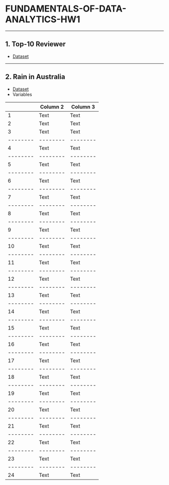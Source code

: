 # FUNDAMENTALS-OF-DATA-ANALYTICS-HW1
---
## 1. Top-10 Reviewer
* [Dataset](https://drive.google.com/file/d/1JUM5y1o4hYdZIioy2gN-I22a8673S6Pt/view?usp=sharing)
---
## 2. Rain in Australia
* [Dataset](https://www.kaggle.com/jsphyg/weather-dataset-rattle-package)
* Variables


|          | Column 2 | Column 3 |
| -------- | -------- | -------- |
|1     | Text     | Text     |
|2     | Text     | Text     |
|3     | Text     | Text     |
| -------- | -------- | -------- |
|4     | Text     | Text     |
| -------- | -------- | -------- |
|5     | Text     | Text     |
| -------- | -------- | -------- |
|6     | Text     | Text     |
| -------- | -------- | -------- |
|7     | Text     | Text     |
| -------- | -------- | -------- |
|8     | Text     | Text     |
| -------- | -------- | -------- |
|9     | Text     | Text     |
| -------- | -------- | -------- |
|10     | Text     | Text     |
| -------- | -------- | -------- |
|11     | Text     | Text     |
| -------- | -------- | -------- |
|12     | Text     | Text     |
| -------- | -------- | -------- |
|13     | Text     | Text     |
| -------- | -------- | -------- |
|14     | Text     | Text     |
| -------- | -------- | -------- |
|15     | Text     | Text     |
| -------- | -------- | -------- |
|16    | Text     | Text     |
| -------- | -------- | -------- |
|17     | Text     | Text     |
| -------- | -------- | -------- |
|18     | Text     | Text     |
| -------- | -------- | -------- |
|19     | Text     | Text     |
| -------- | -------- | -------- |
|20     | Text     | Text     |
| -------- | -------- | -------- |
|21     | Text     | Text     |
| -------- | -------- | -------- |
|22     | Text     | Text     |
| -------- | -------- | -------- |
|23     | Text     | Text     |
| -------- | -------- | -------- |
|24     | Text     | Text     |

